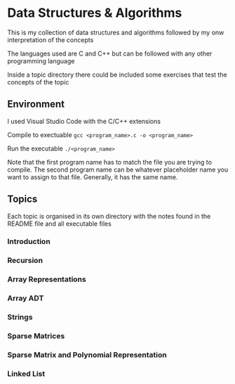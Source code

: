# Data Structures & Algorithms

This is my collection of data structures and algorithms followed by my onw interpretation of the concepts

The languages used are C and C++ but can be followed with any other programming language

Inside a topic directory there could be included some exercises that test the concepts of the topic

## Environment

I used Visual Studio Code with the C/C++ extensions

Compile to exectuable `gcc <program_name>.c -o <program_name>`

Run the executable `./<program_name>`

Note that the first program name has to match the file you are trying to compile. The second program name can be whatever placeholder name you want to assign to that file. Generally, it has the same name.


## Topics

Each topic is organised in its own directory with the notes found in the README file and all executable files

### Introduction
### Recursion
### Array Representations
### Array ADT
### Strings
### Sparse Matrices
### Sparse Matrix and Polynomial Representation
### Linked List

